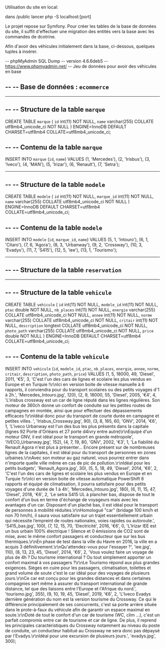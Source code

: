 Utilisation du site en local:

dans /public lancer php -S localhost:[port]

Le projet repose sur Symfony. Pour créer les tables de la base de données du site,
il suffit d'effectuer une migration des entités vers la base avec les commandes de dcotrine.

Afin d'avoir des véhicules initialement dans la base, ci-dessous, quelques tuples à insérer.

-- phpMyAdmin SQL Dump
-- version 4.6.6deb5
-- https://www.phpmyadmin.net/
-- Jeu de données pour avoir des véhicules en base


--
-- Base de données :  `ecommerce`
--

-- --------------------------------------------------------

--
-- Structure de la table `marque`
--

CREATE TABLE `marque` (
  `id` int(11) NOT NULL,
  `name` varchar(255) COLLATE utf8mb4_unicode_ci NOT NULL
) ENGINE=InnoDB DEFAULT CHARSET=utf8mb4 COLLATE=utf8mb4_unicode_ci;

--
-- Contenu de la table `marque`
--

INSERT INTO `marque` (`id`, `name`) VALUES
(1, 'Mercedes'),
(2, 'Irisbus'),
(3, 'Iveco'),
(4, 'MAN'),
(5, 'Irizar'),
(6, 'Renault'),
(7, 'Setra');

-- --------------------------------------------------------



--
-- Structure de la table `modele`
--

CREATE TABLE `modele` (
  `id` int(11) NOT NULL,
  `marque_id` int(11) NOT NULL,
  `name` varchar(255) COLLATE utf8mb4_unicode_ci NOT NULL
) ENGINE=InnoDB DEFAULT CHARSET=utf8mb4 COLLATE=utf8mb4_unicode_ci;

--
-- Contenu de la table `modele`
--

INSERT INTO `modele` (`id`, `marque_id`, `name`) VALUES
(5, 1, 'Intouro'),
(6, 1, 'Citaro'),
(7, 6, 'Agora'),
(8, 3, 'Urbanway'),
(9, 2, 'Crossway'),
(10, 3, 'Evadys'),
(11, 7, 'S415'),
(12, 5, 'iee'),
(13, 1, 'Tourismo');

-- --------------------------------------------------------

--
-- Structure de la table `reservation`
--




-- --------------------------------------------------------

--
-- Structure de la table `vehicule`
--

CREATE TABLE `vehicule` (
  `id` int(11) NOT NULL,
  `modele_id` int(11) NOT NULL,
  `ptac` double NOT NULL,
  `nb_places` int(11) NOT NULL,
  `energie` varchar(255) COLLATE utf8mb4_unicode_ci NOT NULL,
  `annee` int(11) NOT NULL,
  `norme` varchar(255) COLLATE utf8mb4_unicode_ci NOT NULL,
  `critair` int(11) NOT NULL,
  `description` longtext COLLATE utf8mb4_unicode_ci NOT NULL,
  `photo_path` varchar(255) COLLATE utf8mb4_unicode_ci NOT NULL,
  `price` double NOT NULL
) ENGINE=InnoDB DEFAULT CHARSET=utf8mb4 COLLATE=utf8mb4_unicode_ci;

--
-- Contenu de la table `vehicule`
--

INSERT INTO `vehicule` (`id`, `modele_id`, `ptac`, `nb_places`, `energie`, `annee`, `norme`, `critair`, `description`, `photo_path`, `price`) VALUES
(1, 5, 18000, 49, 'Diesel', 2011, '€5', 3, 'C\'est l\'un des cars de lignes et scolaire les plus vendus en Europe et en Turquie !\r\nIci en version boite de vitesse manuelle à 6 rapports, il conviendra pour du transport scolaires ou des petits voyages d\'1 à 2h.', 'Mercedes_Intouro.jpg', 120),
(2, 9, 18000, 55, 'Diesel', 2005, '€4', 4, 'L\'irisbus crossway est un car de ligne réputé dans les lignes régulières. Son moteur de 360ch donne un confort de conduite sur les petites routes de campagnes en montée, ainsi que pour effectuer des dépassements efficaces !\r\nIdéal donc pour du transport de courte durée en campagne et petites villes. ', 'Irisbus_Crossway.jpg', 90),
(3, 8, 165, 60, 'GNV', 2014, '€6', 1, 'L\'iveco Urbanway est l\'un des bus les plus présents dans la capitale (lignes 92 Porte d\'Orléans et 27 porte d4ivry entre autre)\r\nEquipé d\'un moteur GNV, il est idéal pour le transport en grande métropole', 'IVECO_Urbanway.jpg', 152),
(4, 7, 19, 80, 'GNV', 2002, '€3', 1, 'La fiabilité du Renault Agora n\'est plus à présenter... Encore présent sur de nombreuses lignes de la capitales, il est idéal pour du transport de personnes en zones urbaines.\r\nAvec son moteur au gaz naturel, vous pourrez entrer dans n\'importe quelle ville même en cas de pic de pollution.\r\nIdéal pour les petits budgets', 'Renault_Agora.jpg', 30),
(5, 5, 18, 49, 'Diesel', 2014, '€6', 2, 'C\'est l\'un des cars de lignes et scolaire les plus vendus en Europe et en Turquie !\r\nIci en version boite de vitesse automatique  PowerShift 8 rapports et équipé de climatisation, il pourra satisfaire pour des petits voyages d\'une durée de 1 à 4h', 'Mercedes_Intouro.jpg', 180),
(6, 11, 15, 47, 'Diesel', 2018, '€6', 2, 'Le setra S415 UL à plancher bas, dispose de tout le confort d\'un bus en terme d\'échange de voyageurs mais avec les avantages d\'un car. Disposant d\'un plaché bas, il est idéal pour le transport de personnes à mobilité réduites.\r\nHomologué \"car\" (bridage 100 km/h et non 70 hm/h), il saura vous satisfaire sur un trajet essentiellement urbain qui nécessite l’empreint de routes nationales, voies rapides ou autoroute.', 'S415_bas.jpg', 100),
(7, 12, 15, 70, 'Electricité', 2016, '€6', 0, 'L\'Irizar IEE est un bus urbain 100% électrique ! Silence et 0 émissions de CO2 sont de mise, avec le même confort passagers et conducteur que sur les bus thermiques.\r\nEn phase de test dans la ville du Havre en 2016, la ville en a acquis 3 définitivement.\r\nQu\'attendez-vous pour l\'essayer ?', 'iee.jpg', 110),
(8, 13, 23, 45, 'Diesel', 2014, '€6', 2, 'Vous voulez faire un voyage de plus de 4h ? Du tourisme international ? Ou tout simplement apporter un confort maximal à vos passagers ?\r\nLe Tourismo répond aux plus grandes exigences. Sièges en cuire pour les passagers, climatisation, toilettes et grand volume de soute c\'est le car idéal pour des voyages de plusieurs jours.\r\nCe car est conçu pour les grandes distances et dans certaines compagnies sert même à assurer du transport international de grande distance, tel que des liaisons entre l\'Europe et l\'Afrique du nord.', 'tourismo.jpg', 355),
(9, 10, 19, 45, 'Diesel', 2019, '€6', 2, 'L\'Iveco Evadys dernière génération du nom est la version tourisme du Crossway. Ce qui le différencie principalement de ses concurrents, c\'est sa porte arrière située dans le prote-à-faux du véhicule afin de garantir un espace maximal en soute.\r\nDoté de tout le confort d\'un car de tourisme (WC, clim ...), c\'est un parfait compromis entre car de tourisme et car de ligne. De plus, il reprend les principales caractéristiques du Crossway notamment au niveau du poste de conduite, un conducteur habitué au Crossway ne sera donc pas dépaysé par l\'Evadys.\r\nIdéal pour une excursion de plusieurs jours.', 'evadys.jpg', 300);



